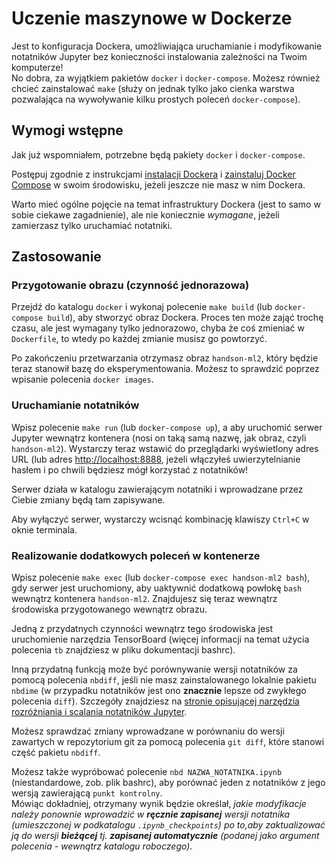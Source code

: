 
# Uczenie maszynowe w Dockerze

Jest to konfiguracja Dockera, umożliwiająca uruchamianie i modyfikowanie notatników Jupyter bez konieczności instalowania zależności na Twoim komputerze!<br/>
No dobra, za wyjątkiem pakietów `docker` i `docker-compose`. Możesz również chcieć zainstalować `make` (służy on jednak tylko jako cienka warstwa pozwalająca na wywoływanie kilku prostych poleceń `docker-compose`).

## Wymogi wstępne

Jak już wspomniałem, potrzebne będą pakiety `docker` i `docker-compose`.

Postępuj zgodnie z instrukcjami [instalacji Dockera](https://docs.docker.com/engine/installation/) i [zainstaluj Docker Compose](https://docs.docker.com/compose/install/) w swoim środowisku, jeżeli jeszcze nie masz w nim Dockera.

Warto mieć ogólne pojęcie na temat infrastruktury Dockera (jest to samo w sobie ciekawe zagadnienie), ale nie koniecznie *wymagane*, jeżeli zamierzasz tylko uruchamiać notatniki.

## Zastosowanie

### Przygotowanie obrazu (czynność jednorazowa)

Przejdź do katalogu `docker` i wykonaj polecenie `make build` (lub `docker-compose build`), aby stworzyć obraz Dockera. Proces ten może zająć trochę czasu, ale jest wymagany tylko jednorazowo, chyba że coś zmieniać w `Dockerfile`, to wtedy po każdej zmianie musisz go powtorzyć.

Po zakończeniu przetwarzania otrzymasz obraz `handson-ml2`, który będzie teraz stanowił bazę do eksperymentowania. Możesz to sprawdzić poprzez wpisanie polecenia `docker images`.

### Uruchamianie notatników

Wpisz polecenie `make run` (lub `docker-compose up`), a aby uruchomić serwer Jupyter wewnątrz kontenera (nosi on taką samą nazwę, jak obraz, czyli `handson-ml2`). Wystarczy teraz wstawić do przeglądarki wyświetlony adres URL (lub adres <http://localhost:8888>, jeżeli włączyłeś uwierzytelnianie hasłem i po chwili będziesz mógł korzystać z notatników!

Serwer działa w katalogu zawierającym notatniki i wprowadzane przez Ciebie zmiany będą tam zapisywane.

Aby wyłączyć serwer, wystarczy wcisnąć kombinację klawiszy `Ctrl+C` w oknie terminala.

### Realizowanie dodatkowych poleceń w kontenerze

Wpisz polecenie `make exec` (lub `docker-compose exec handson-ml2 bash`), gdy serwer jest uruchomiony, aby uaktywnić dodatkową powłokę `bash` wewnątrz kontenera `handson-ml2`. Znajdujesz się teraz wewnątrz środowiska przygotowanego wewnątrz obrazu.

Jedną z przydatnych czynności wewnątrz tego środowiska jest uruchomienie narzędzia TensorBoard (więcej informacji na temat użycia polecenia `tb` znajdziesz w pliku dokumentacji bashrc).

Inną przydatną funkcją może być porównywanie wersji notatników za pomocą polecenia `nbdiff`, jeśli nie masz zainstalowanego lokalnie pakietu `nbdime` (w przypadku notatników jest ono **znacznie** lepsze od zwykłego polecenia `diff`). Szczegóły znajdziesz na [stronie opisującej narzędzia rozróżniania i scalania notatników Jupyter](https://github.com/jupyter/nbdime).

Możesz sprawdzać zmiany wprowadzane w porównaniu do wersji zawartych w repozytorium git za pomocą polecenia `git diff`, które stanowi część pakietu `nbdiff`.

Możesz także wypróbować polecenie `nbd NAZWA_NOTATNIKA.ipynb` (niestandardowe, zob. plik bashrc), aby porównać jeden z notatników z jego wersją zawierającą `punkt kontrolny`.<br/>
Mówiąc dokładniej, otrzymany wynik będzie określał, *jakie modyfikacje należy ponownie wprowadzić w **ręcznie zapisanej** wersji notatnika (umieszczonej w podkatalogu `.ipynb_checkpoints`) po to,aby zaktualizować ją do wersji **bieżącej** tj. **zapisanej automatycznie** (podanej jako argument polecenia - wewnątrz katalogu roboczego)*.
